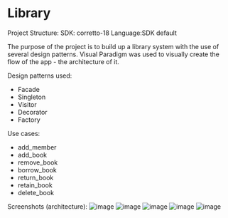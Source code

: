 # Library

Project Structure:
SDK: corretto-18
Language:SDK default

The purpose of the project is to build up a library system with the use of several design patterns. Visual Paradigm was used to visually create the flow of the app - the architecture of it. 

Design patterns used:
- Facade
- Singleton
- Visitor
- Decorator
- Factory

Use cases:
- add_member
- add_book
- remove_book
- borrow_book
- return_book
- retain_book
- delete_book

Screenshots (architecture):
![image](https://user-images.githubusercontent.com/107887625/213007615-00f11076-482a-48f6-a1e6-c520d0d29023.png)
![image](https://user-images.githubusercontent.com/107887625/213007754-06b1dcc6-5e79-47bc-bcd1-a63795c598d7.png)
![image](https://user-images.githubusercontent.com/107887625/213007773-ec430c16-57bd-41eb-b062-7d07bdd0b7e9.png)
![image](https://user-images.githubusercontent.com/107887625/213007797-3a0bd095-4024-4380-ac90-c1ed82198cbe.png)
![image](https://user-images.githubusercontent.com/107887625/213007834-321d7fff-2fad-4594-8ca1-2bfeeef80238.png)


